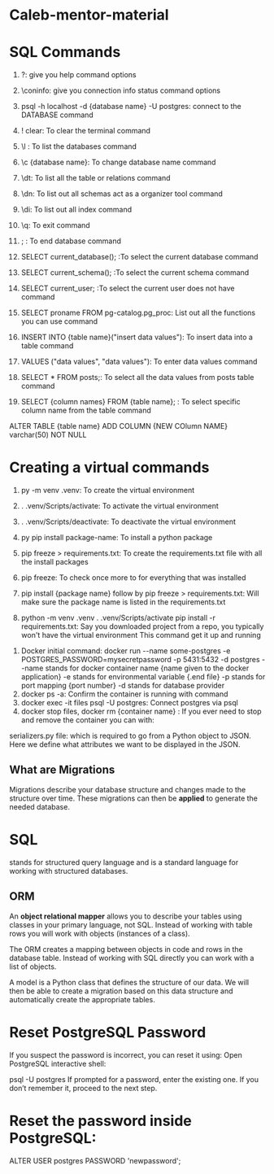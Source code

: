 <!-- extra resources: https://www.geeksforgeeks.org/dsa-tutorial-learn-data-structures-and-algorithms/ -->

# Caleb-mentor-material

# SQL Commands

1. \?: give you help command options
2. \coninfo: give you connection info status command options
3. psql -h localhost -d {database name} -U postgres: connect to the DATABASE command

4. \! clear: To clear the terminal command
5. \l : To list the databases command
6. \c {database name}: To change database name command
7. \dt: To list all the table or relations command
8. \dn: To list out all schemas act as a organizer tool command
9. \di: To list out all index command
10. \q: To exit command
11. ; : To end database command
12. SELECT current_database(); :To select the current database command
13. SELECT current_schema(); :To select the current schema command
14. SELECT current_user; :To select the current user does not have command
15. SELECT proname FROM pg-catalog.pg_proc: List out all the functions you can use command
16. INSERT INTO {table name}("insert data values"): To insert data into a table command
17. VALUES ("data values", "data values"): To enter data values command
18. SELECT \* FROM posts;: To select all the data values from posts table command
19. SELECT {column names} FROM {table name}; : To select specific column name from the table command

ALTER TABLE {table name}
ADD COLUMN {NEW COlumn NAME} varchar(50) NOT NULL

# Creating a virtual commands

1. py -m venv .venv: To create the virtual environment
2. . .venv/Scripts/activate: To activate the virtual environment
3. . .venv/Scripts/deactivate: To deactivate the virtual environment
4. py pip install package-name: To install a python package
5. pip freeze > requirements.txt: To create the requirements.txt file with all the install packages
6. pip freeze: To check once more to for everything that was installed
7. pip install {package name} follow by pip freeze > requirements.txt: Will make sure the package name is listed in the requirements.txt

8. python -m venv .venv
   . .venv/Scripts/activate
   pip install -r requirements.txt: Say you downloaded project from a repo, you typically won't have the virtual environment This command get it up and running

<!-- Docker Commands -->

1. Docker initial command: docker run --name some-postgres -e POSTGRES_PASSWORD=mysecretpassword -p 5431:5432 -d postgres
   --name stands for docker container name {name given to the docker application}
   -e stands for environmental variable {.end file}
   -p stands for port mapping {port number}
   -d stands for database provider
2. docker ps -a: Confirm the container is running with command
3. docker exec -it files psql -U postgres: Connect postgres via psql
4. docker stop files, docker rm {container name} : If you ever need to stop and remove the container you can with:

<!-- Data serialization -->

serializers.py file: which is required to go from a Python object to JSON. Here we define what attributes we want to be displayed in the JSON.

## What are Migrations

Migrations describe your database structure and changes made to the structure over time. These migrations can then be **applied** to generate the needed database.

# SQL

stands for structured query language and is a standard language for working with structured databases.

## ORM

An **object relational mapper** allows you to describe your tables using classes in your primary language, not SQL. Instead of working with table rows you will work with objects (instances of a class).

The ORM creates a mapping between objects in code and rows in the database table. Instead of working with SQL directly you can work with a list of objects.

A model is a Python class that defines the structure of our data. We will then be able to create a migration based on this data structure and automatically create the appropriate tables.

# Reset PostgreSQL Password

If you suspect the password is incorrect, you can reset it using:
Open PostgreSQL interactive shell:

psql -U postgres
If prompted for a password, enter the existing one. If you don’t remember it, proceed to the next step.

# Reset the password inside PostgreSQL:

ALTER USER postgres PASSWORD 'newpassword';
